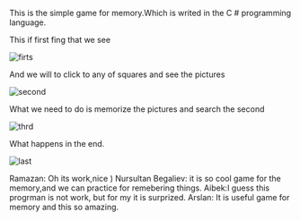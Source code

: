 This is the simple game for memory.Which is writed in the C # programming language.

This if first fing that we see


![firts](https://user-images.githubusercontent.com/59159103/162368391-16fcd6b2-12c9-4c8e-bda4-401dee0d58d4.png)

And we will to click to any of squares and see the pictures 

![second](https://user-images.githubusercontent.com/59159103/162368556-22a8d07a-fe3c-46e3-8d45-6456f359bc25.png)

What we need to do is memorize the pictures and search the second 

![thrd](https://user-images.githubusercontent.com/59159103/162368782-c450f9fe-876d-46f5-8380-86c28a35aed5.png)


What happens in the end.

![last](https://user-images.githubusercontent.com/59159103/162368815-d3f51010-8b47-48d3-a586-819034cc3dc0.png)



Ramazan: Oh its work,nice )
Nursultan Begaliev: it is so cool game for the memory,and we can practice for remebering things.
Aibek:I guess this progrman is not work, but for my it is surprized.
Arslan: It is useful game for memory and this so amazing.

